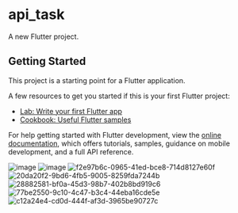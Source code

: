 # api_task

A new Flutter project.

## Getting Started

This project is a starting point for a Flutter application.

A few resources to get you started if this is your first Flutter project:

- [Lab: Write your first Flutter app](https://docs.flutter.dev/get-started/codelab)
- [Cookbook: Useful Flutter samples](https://docs.flutter.dev/cookbook)

For help getting started with Flutter development, view the
[online documentation](https://docs.flutter.dev/), which offers tutorials,
samples, guidance on mobile development, and a full API reference.

![image](https://github.com/Nour-2003/News-APP/assets/102908746/f0072a4a-36bc-4097-84b2-25c280739287)
![image](https://github.com/Nour-2003/News-APP/assets/102908746/bd3ce061-8d29-4fa7-9d9c-e5714d973494)
![f2e97b6c-0965-41ed-bce8-714d8127e60f](https://github.com/Nour-2003/News-APP/assets/102908746/db3c6925-3a55-43b1-a3fa-22887b2b6d3e)
![20da20f2-9bd6-4fb5-9005-8259fda7244b](https://github.com/Nour-2003/News-APP/assets/102908746/757032c1-5d01-443b-acfc-5ef6de689e2b)
![28882581-bf0a-45d3-98b7-402b8bd919c6](https://github.com/Nour-2003/News-APP/assets/102908746/09d56c91-1ff9-4231-bb83-8737ddacfa2e)
![77be2550-9c10-4c47-b3c4-44eba16cde5e](https://github.com/Nour-2003/News-APP/assets/102908746/debd7ec5-654a-4652-8745-1ab785c73b8d)
![c12a24e4-cd0d-444f-af3d-3965be90727c](https://github.com/Nour-2003/News-APP/assets/102908746/2fb014d0-c4fd-40e8-a4a4-0787a4d508a9)

